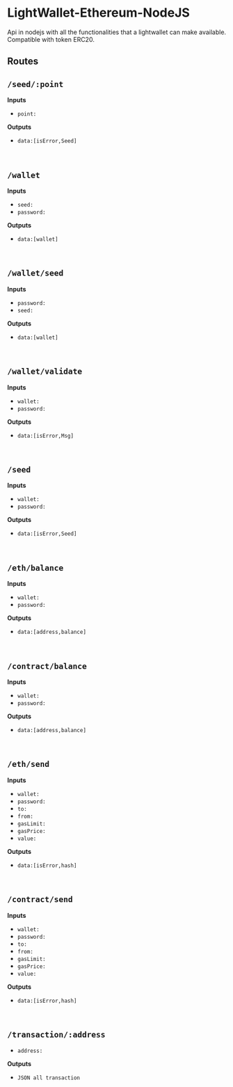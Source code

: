 # LightWallet-Ethereum-NodeJS
Api in nodejs with all the functionalities that a lightwallet can make available. Compatible with token ERC20.

## Routes

## **`/seed/:point`**


__Inputs__

- `point:`

__Outputs__
- `data:[isError,Seed]`

<br>

## **`/wallet`**

__Inputs__

- `seed:`
- `password:`

__Outputs__
- `data:[wallet]`

<br>


## **`/wallet/seed`**

__Inputs__ 

- `password:`
- `seed:`

__Outputs__
- `data:[wallet]`


<br>

## **`/wallet/validate`**

__Inputs__ 

- `wallet:`
- `password:`

__Outputs__
- `data:[isError,Msg]`

<br>


## **`/seed`**

__Inputs__ 

- `wallet:`
- `password:`

__Outputs__
- `data:[isError,Seed]`

<br>



## **`/eth/balance`**

__Inputs__ 

- `wallet:`
- `password:`

__Outputs__
- `data:[address,balance]`

<br>



## **`/contract/balance`**

__Inputs__ 

- `wallet:`
- `password:`

__Outputs__
- `data:[address,balance]`

<br>

## **`/eth/send`**

__Inputs__ 

- `wallet:`
- `password:`
- `to:`
- `from:`
- `gasLimit:`
- `gasPrice:`
- `value:`

__Outputs__
- `data:[isError,hash]`

<br>

## **`/contract/send`**

__Inputs__ 

- `wallet:`
- `password:`
- `to:`
- `from:`
- `gasLimit:`
- `gasPrice:`
- `value:`

__Outputs__
- `data:[isError,hash]`

<br>


## **`/transaction/:address`**
- `address:`

__Outputs__
- `JSON all transaction`

<br>
